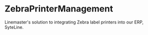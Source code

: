 # ZebraPrinterManagement
Linemaster's solution to integrating Zebra label printers into our ERP, SyteLine.
